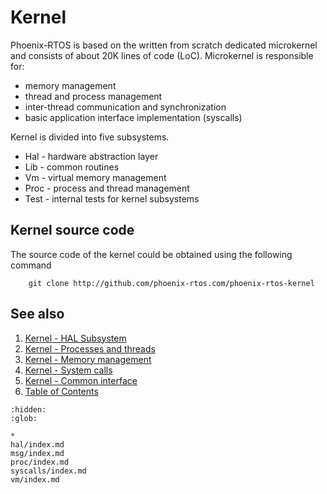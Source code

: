 # Kernel

Phoenix-RTOS is based on the written from scratch dedicated microkernel and consists of about 20K lines of code (LoC).
Microkernel is responsible for:

* memory management
* thread and process management
* inter-thread communication and synchronization
* basic application interface implementation (syscalls)

Kernel is divided into five subsystems.

* Hal - hardware abstraction layer
* Lib - common routines
* Vm - virtual memory management
* Proc - process and thread management
* Test - internal tests for kernel subsystems

## Kernel source code

The source code of the kernel could be obtained using the following command

```console
    git clone http://github.com/phoenix-rtos.com/phoenix-rtos-kernel
```

## See also

1. [Kernel - HAL Subsystem](hal/index.md)
2. [Kernel - Processes and threads](proc/index.md)
3. [Kernel - Memory management](vm/index.md)
4. [Kernel - System calls](syscalls/index.md)
5. [Kernel - Common interface](lib.md)
6. [Table of Contents](../index.md)

```{toctree}
:hidden:
:glob:

*
hal/index.md
msg/index.md
proc/index.md
syscalls/index.md
vm/index.md
```
